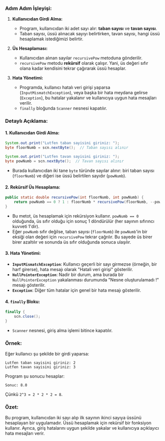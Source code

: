 ### Adım Adım İşleyişi:

1. **Kullanıcıdan Girdi Alma:**
    - Program, kullanıcıdan iki adet sayı alır: **taban sayısı** ve **tavan sayısı**.
    - Taban sayısı, üssü alınacak sayıyı belirtirken, tavan sayısı, hangi üssü hesaplamak istediğimizi belirtir.

2. **Üs Hesaplaması:**
    - Kullanıcıdan alınan sayılar `recursivePow` metoduna gönderilir.
    - `recursivePow` metodu **rekürsif** olarak çalışır. Yani, üs değeri sıfır olana kadar kendisini tekrar çağırarak üssü hesaplar.

3. **Hata Yönetimi:**
    - Programda, kullanıcı hatalı veri girişi yaparsa (`InputMismatchException`), veya başka bir hata meydana gelirse (`Exception`), bu hatalar yakalanır ve kullanıcıya uygun hata mesajları verilir.
    - `finally` bloğunda `Scanner` nesnesi kapatılır.

### Detaylı Açıklama:

#### 1. Kullanıcıdan Girdi Alma:
```java
System.out.print("Lutfen taban sayisini giriniz: ");
byte floorNumb = scn.nextByte();  // Taban sayısı alınır

System.out.print("Lutfen tavan sayisini giriniz: ");
byte powNumb = scn.nextByte();  // Tavan sayısı alınır
```
- Burada kullanıcıdan iki tane `byte` türünde sayılar alınır: biri taban sayısı (`floorNumb`) ve diğeri ise üssü belirtilen sayıdır (`powNumb`).

#### 2. Rekürsif Üs Hesaplama:
```java
public static double recursivePow(int floorNumb, int powNumb) {
    return powNumb == 0 ? 1 : floorNumb * recursivePow(floorNumb, --powNumb);
}
```
- Bu metot, üs hesaplamak için rekürsiyon kullanır. `powNumb == 0` olduğunda, üs sıfır olduğu için sonuç 1 döndürülür (her sayının sıfırıncı kuvveti 1'dir).
- Eğer `powNumb` sıfır değilse, taban sayısı (`floorNumb`) ile `powNumb`'in bir eksiği olan değeri için `recursivePow` tekrar çağrılır. Bu sayede üs birer birer azaltılır ve sonunda üs sıfır olduğunda sonuca ulaşılır.

#### 3. Hata Yönetimi:
- **`InputMismatchException`**: Kullanıcı geçerli bir sayı girmezse (örneğin, bir harf girerse), hata mesajı olarak "Hatali veri girişi" gösterilir.
- **`NullPointerException`**: Nadir bir durum, ama burada bir `NullPointerException` yakalanması durumunda "Nesne oluşturulamadı !" mesajı gösterilir.
- **`Exception`**: Diğer tüm hatalar için genel bir hata mesajı gösterilir.

#### 4. `finally` Bloku:
```java
finally {
    scn.close();
}
```
- `Scanner` nesnesi, giriş alma işlemi bitince kapatılır.

### Örnek:
Eğer kullanıcı şu şekilde bir girdi yaparsa:
```
Lutfen taban sayisini giriniz: 2
Lutfen tavan sayisini giriniz: 3
```
Program şu sonucu hesaplar:
```
Sonuc: 8.0
```
Çünkü `2^3 = 2 * 2 * 2 = 8`.

### Özet:
Bu program, kullanıcıdan iki sayı alıp ilk sayının ikinci sayıya üssünü hesaplayan bir uygulamadır. Üssü hesaplamak için rekürsif bir fonksiyon kullanır. Ayrıca, giriş hatalarını uygun şekilde yakalar ve kullanıcıya açıklayıcı hata mesajları verir.